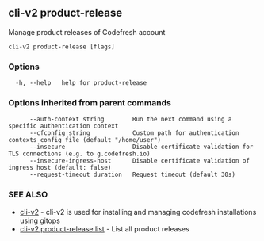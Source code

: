 ## cli-v2 product-release

Manage product releases of Codefresh account

```
cli-v2 product-release [flags]
```

### Options

```
  -h, --help   help for product-release
```

### Options inherited from parent commands

```
      --auth-context string        Run the next command using a specific authentication context
      --cfconfig string            Custom path for authentication contexts config file (default "/home/user")
      --insecure                   Disable certificate validation for TLS connections (e.g. to g.codefresh.io)
      --insecure-ingress-host      Disable certificate validation of ingress host (default: false)
      --request-timeout duration   Request timeout (default 30s)
```

### SEE ALSO

* [cli-v2](cli-v2.md)	 - cli-v2 is used for installing and managing codefresh installations using gitops
* [cli-v2 product-release list](cli-v2_product-release_list.md)	 - List all product releases


